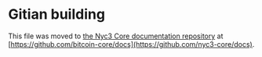 Gitian building
================

This file was moved to [the Nyc3 Core documentation repository](https://github.com/bitcoin-core/docs/blob/master/gitian-building.md) at [https://github.com/bitcoin-core/docs](https://github.com/nyc3-core/docs).
